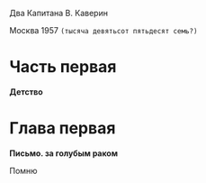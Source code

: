 Два Капитана
В. Каверин

Москва 1957 `(тысяча девятьсот пятьдесят семь?)`

Часть первая
============
**Детство**

Глава первая
============
**Письмо. за голубым раком**

Помню 
